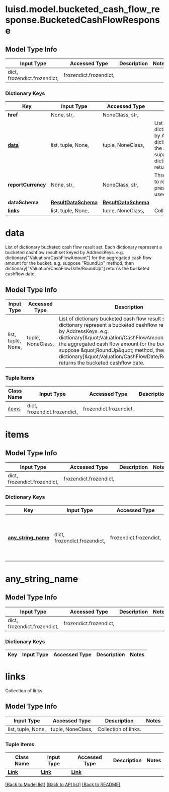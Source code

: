 # luisd.model.bucketed_cash_flow_response.BucketedCashFlowResponse

## Model Type Info
Input Type | Accessed Type | Description | Notes
------------ | ------------- | ------------- | -------------
dict, frozendict.frozendict,  | frozendict.frozendict,  |  | 

### Dictionary Keys
Key | Input Type | Accessed Type | Description | Notes
------------ | ------------- | ------------- | ------------- | -------------
**href** | None, str,  | NoneClass, str,  |  | [optional] 
**[data](#data)** | list, tuple, None,  | tuple, NoneClass,  | List of dictionary bucketed cash flow result set.  Each dictionary represent a bucketed cashflow result set keyed by AddressKeys.  e.g. dictionary[\&quot;Valuation/CashFlowAmount\&quot;] for the aggregated cash flow amount for the bucket.  e.g. suppose \&quot;RoundUp\&quot; method, then dictionary[\&quot;Valuation/CashFlowDate/RoundUp\&quot;] returns the bucketed cashflow date. | [optional] 
**reportCurrency** | None, str,  | NoneClass, str,  | Three letter ISO currency string indicating what currency to report in for ReportCcy denominated queries.  If not present then the currency of the relevant portfolio will be used in its place where relevant. | [optional] 
**dataSchema** | [**ResultDataSchema**](ResultDataSchema.md) | [**ResultDataSchema**](ResultDataSchema.md) |  | [optional] 
**[links](#links)** | list, tuple, None,  | tuple, NoneClass,  | Collection of links. | [optional] 

# data

List of dictionary bucketed cash flow result set.  Each dictionary represent a bucketed cashflow result set keyed by AddressKeys.  e.g. dictionary[\"Valuation/CashFlowAmount\"] for the aggregated cash flow amount for the bucket.  e.g. suppose \"RoundUp\" method, then dictionary[\"Valuation/CashFlowDate/RoundUp\"] returns the bucketed cashflow date.

## Model Type Info
Input Type | Accessed Type | Description | Notes
------------ | ------------- | ------------- | -------------
list, tuple, None,  | tuple, NoneClass,  | List of dictionary bucketed cash flow result set.  Each dictionary represent a bucketed cashflow result set keyed by AddressKeys.  e.g. dictionary[\&quot;Valuation/CashFlowAmount\&quot;] for the aggregated cash flow amount for the bucket.  e.g. suppose \&quot;RoundUp\&quot; method, then dictionary[\&quot;Valuation/CashFlowDate/RoundUp\&quot;] returns the bucketed cashflow date. | 

### Tuple Items
Class Name | Input Type | Accessed Type | Description | Notes
------------- | ------------- | ------------- | ------------- | -------------
[items](#items) | dict, frozendict.frozendict,  | frozendict.frozendict,  |  | 

# items

## Model Type Info
Input Type | Accessed Type | Description | Notes
------------ | ------------- | ------------- | -------------
dict, frozendict.frozendict,  | frozendict.frozendict,  |  | 

### Dictionary Keys
Key | Input Type | Accessed Type | Description | Notes
------------ | ------------- | ------------- | ------------- | -------------
**[any_string_name](#any_string_name)** | dict, frozendict.frozendict,  | frozendict.frozendict,  | any string name can be used but the value must be the correct type | [optional] 

# any_string_name

## Model Type Info
Input Type | Accessed Type | Description | Notes
------------ | ------------- | ------------- | -------------
dict, frozendict.frozendict,  | frozendict.frozendict,  |  | 

### Dictionary Keys
Key | Input Type | Accessed Type | Description | Notes
------------ | ------------- | ------------- | ------------- | -------------

# links

Collection of links.

## Model Type Info
Input Type | Accessed Type | Description | Notes
------------ | ------------- | ------------- | -------------
list, tuple, None,  | tuple, NoneClass,  | Collection of links. | 

### Tuple Items
Class Name | Input Type | Accessed Type | Description | Notes
------------- | ------------- | ------------- | ------------- | -------------
[**Link**](Link.md) | [**Link**](Link.md) | [**Link**](Link.md) |  | 

[[Back to Model list]](../../README.md#documentation-for-models) [[Back to API list]](../../README.md#documentation-for-api-endpoints) [[Back to README]](../../README.md)


